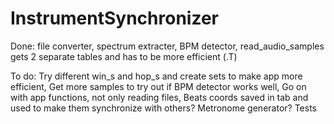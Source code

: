 # InstrumentSynchronizer

Done: 
    file converter, 
    spectrum extracter, 
    BPM detector, 
    read_audio_samples gets 2 separate tables and has to be more efficient (.T)

To do: 
    Try different win_s and hop_s and create sets to make app more efficient, 
    Get more samples to try out if BPM detector works well, 
    Go on with app functions, not only reading files,
    Beats coords saved in tab and used to make them synchronize with others? 
    Metronome generator?
    Tests
    
    
    
